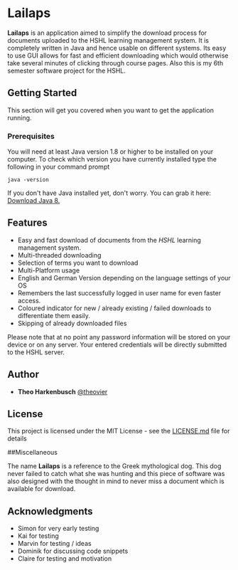 # Lailaps

**Lailaps** is an application aimed to simplify the download process for documents uploaded to the HSHL learning management system. 
It is completely written in Java and hence usable on different systems.
Its easy to use GUI allows for fast and efficient downloading which would otherwise take several minutes of clicking through course pages.
Also this is my 6th semester software project for the HSHL.

## Getting Started

This section will get you covered when you want to get the application running.

### Prerequisites

You will need at least Java version 1.8 or higher to be installed on your computer.
To check which version you have currently installed type the following in your command prompt

```
java -version
```

If you don't have Java installed yet, don't worry. You can grab it here: [Download Java 8.](http://www.oracle.com/technetwork/java/javase/downloads/jdk8-downloads-2133151.html)


## Features

* Easy and fast download of documents from the _HSHL_ learning management system.
* Multi-threaded downloading
* Selection of terms you want to download
* Multi-Platform usage
* English and German Version depending on the language settings of your OS
* Remembers the last successfully logged in user name for even faster access.
* Coloured indicator for new / already existing / failed downloads to differentiate them easily.
* Skipping of already downloaded files

Please note that at no point any password information will be stored on your device or on any server. Your entered credentials will be directly submitted to the HSHL server.

## Author

* **Theo Harkenbusch** [@theovier](https://github.com/Theovier)


## License

This project is licensed under the MIT License - see the [LICENSE.md](LICENSE.md) file for details

##Miscellaneous

The name **Lailaps** is a reference to the Greek mythological dog.
This dog never failed to catch what she was hunting and this piece of software was also
designed with the thought in mind to never miss a document which is available for download.

## Acknowledgments

* Simon for very early testing
* Kai for testing
* Marvin for testing / ideas
* Dominik for discussing code snippets
* Claire for testing and motivation
